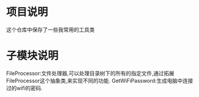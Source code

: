 # 项目说明
这个仓库中保存了一些我常用的工具类
# 子模块说明
FileProcessor:文件处理器,可以处理目录树下的所有的指定文件,通过拓展FileProcessor这个抽象类,来实现不同的功能.
GetWiFiPassword:生成电脑中连接过的wifi的密码.
